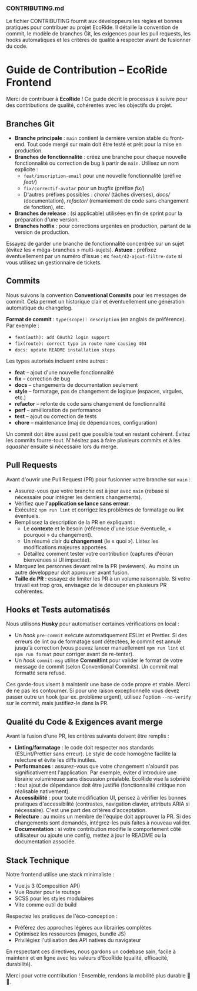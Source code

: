 ### **CONTRIBUTING.md**

Le fichier CONTRIBUTING fournit aux développeurs les règles et bonnes pratiques pour contribuer au projet EcoRide. Il détaille la convention de commit, le modèle de branches Git, les exigences pour les pull requests, les hooks automatiques et les critères de qualité à respecter avant de fusionner du code. 

# Guide de Contribution – EcoRide Frontend

Merci de contribuer à **EcoRide** ! Ce guide décrit le processus à suivre pour des contributions de qualité, cohérentes avec les objectifs du projet.

## Branches Git

- **Branche principale** : `main` contient la dernière version stable du front-end. Tout code mergé sur main doit être testé et prêt pour la mise en production.
- **Branches de fonctionnalité** : créez une branche pour chaque nouvelle fonctionnalité ou correction de bug à partir de `main`. Utilisez un nom explicite :
  - `feat/inscription-email` pour une nouvelle fonctionnalité (préfixe *feat/*)
  - `fix/correctif-avatar` pour un bugfix (préfixe *fix/*)
  - D'autres préfixes possibles : *chore/* (tâches diverses), *docs/* (documentation), *refactor/* (remaniement de code sans changement de fonction), etc.
- **Branches de release** : (si applicable) utilisées en fin de sprint pour la préparation d'une version.
- **Branches hotfix** : pour corrections urgentes en production, partant de la version de production.

Essayez de garder une branche de fonctionnalité concentrée sur un sujet (évitez les « méga-branches » multi-sujets). **Astuce** : préfixez éventuellement par un numéro d'issue : ex `feat/42-ajout-filtre-date` si vous utilisez un gestionnaire de tickets.

## Commits

Nous suivons la convention **Conventional Commits** pour les messages de commit. Cela permet un historique clair et éventuellement une génération automatique du changelog. 

**Format de commit** : `type(scope): description` (en anglais de préférence). Par exemple :
- `feat(auth): add OAuth2 login support`
- `fix(route): correct typo in route name causing 404`
- `docs: update README installation steps`

Les types autorisés incluent entre autres :
- **feat** – ajout d'une nouvelle fonctionnalité
- **fix** – correction de bug
- **docs** – changements de documentation seulement
- **style** – formatage, pas de changement de logique (espaces, virgules, etc.)
- **refactor** – refonte de code sans changement de fonctionnalité
- **perf** – amélioration de performance
- **test** – ajout ou correction de tests
- **chore** – maintenance (maj de dépendances, configuration)

Un commit doit être aussi petit que possible tout en restant cohérent. Évitez les commits fourre-tout. N'hésitez pas à faire plusieurs commits et à les *squasher* ensuite si nécessaire lors du merge.

## Pull Requests

Avant d'ouvrir une Pull Request (PR) pour fusionner votre branche sur `main` :
- Assurez-vous que votre branche est à jour avec `main` (rebase si nécessaire pour intégrer les derniers changements).
- Vérifiez que **l'application se lance sans erreur**.
- Exécutez `npm run lint` et corrigez les problèmes de formatage ou lint éventuels.
- Remplissez la description de la PR en expliquant :
  - Le **contexte** et le besoin (référence d'une issue éventuelle, « pourquoi » du changement).
  - Un résumé clair du **changement** (le « quoi »). Listez les modifications majeures apportées.
  - Détaillez comment tester votre contribution (captures d'écran bienvenues si UI impactée).
- Marquez les personnes devant relire la PR (reviewers). Au moins un autre développeur doit approuver avant fusion.
- **Taille de PR** : essayez de limiter les PR à un volume raisonnable. Si votre travail est trop gros, envisagez de le découper en plusieurs PR cohérentes.

## Hooks et Tests automatisés

Nous utilisons **Husky** pour automatiser certaines vérifications en local :
- Un *hook* `pre-commit` exécute automatiquement ESLint et Prettier. Si des erreurs de lint ou de formatage sont détectées, le commit est annulé jusqu'à correction (vous pouvez lancer manuellement `npm run lint` et `npm run format` pour corriger avant de re-tenter).
- Un *hook* `commit-msg` utilise **Commitlint** pour valider le format de votre message de commit (selon Conventional Commits). Un commit mal formatté sera refusé.

Ces garde-fous visent à maintenir une base de code propre et stable. Merci de ne pas les contourner. Si pour une raison exceptionnelle vous devez passer outre un hook (par ex. problème urgent), utilisez l'option `--no-verify` sur le commit, mais justifiez-le dans la PR.

## Qualité du Code & Exigences avant merge

Avant la fusion d'une PR, les critères suivants doivent être remplis :
- **Linting/formatage** : le code doit respecter nos standards (ESLint/Prettier sans erreur). Le style de code homogène facilite la relecture et évite les diffs inutiles.
- **Performances** : assurez-vous que votre changement n'alourdit pas significativement l'application. Par exemple, éviter d'introduire une librairie volumineuse sans discussion préalable. EcoRide vise la sobriété : tout ajout de dépendance doit être justifié (fonctionnalité critique non réalisable nativement).
- **Accessibilité** : pour toute modification UI, pensez à vérifier les bonnes pratiques d'accessibilité (contrastes, navigation clavier, attributs ARIA si nécessaire). C'est une part des critères d'acceptation.
- **Relecture** : au moins un membre de l'équipe doit approuver la PR. Si des changements sont demandés, intégrez-les puis faites à nouveau valider.
- **Documentation** : si votre contribution modifie le comportement côté utilisateur ou ajoute une config, mettez à jour le README ou la documentation associée.

## Stack Technique

Notre frontend utilise une stack minimaliste :
- Vue.js 3 (Composition API)
- Vue Router pour le routage
- SCSS pour les styles modulaires 
- Vite comme outil de build

Respectez les pratiques de l'éco-conception :
- Préférez des approches légères aux librairies complètes
- Optimisez les ressources (images, bundle JS)
- Privilégiez l'utilisation des API natives du navigateur

En respectant ces directives, nous gardons un codebase sain, facile à maintenir et en ligne avec les valeurs d'EcoRide (qualité, efficacité, durabilité). 

Merci pour votre contribution ! Ensemble, rendons la mobilité plus durable 🚗🌱.

